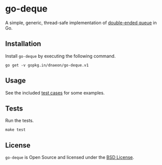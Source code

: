 # go-deque

A simple, generic, thread-safe implementation of [double-ended
queue](https://en.wikipedia.org/wiki/Double-ended_queue) in Go.

## Installation

Install `go-deque` by executing the following command.

``` shell
go get -v gopkg.in/dnaeon/go-deque.v1
```

## Usage

See the included [test cases](./deque_test.go) for some examples.

## Tests

Run the tests.

``` shell
make test
```

## License

`go-deque` is Open Source and licensed under the [BSD
License](http://opensource.org/licenses/BSD-2-Clause).
